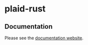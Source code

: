# plaid-rust

## Documentation

Please see the [documentation website](http://nathankot.github.io/plaid-rust).
